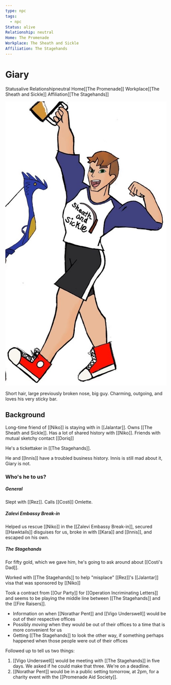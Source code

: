 ```yaml
---
type: npc
tags:
  - npc
Status: alive
Relationship: neutral
Home: The Promenade
Workplace: The Sheath and Sickle
Affiliation: The Stagehands
---
```


# Giary
<span class="dataview inline-field"><span class="inline-field-key">Status</span><span class="inline-field-value">alive</span></span>
<span class="dataview inline-field"><span class="inline-field-key">Relationship</span><span class="inline-field-value">neutral</span></span>
<span class="dataview inline-field"><span class="inline-field-key">Home</span><span class="inline-field-value">[[The Promenade]]</span></span>
<span class="dataview inline-field"><span class="inline-field-key">Workplace</span><span class="inline-field-value">[[The Sheath and Sickle]]</span></span>
<span class="dataview inline-field"><span class="inline-field-key">Affiliation</span><span class="inline-field-value">[[The Stagehands]]</span></span>

![](/assets/obsidian/Giary%20Crop.jpg)

Short hair, large previously broken nose, big guy. Charming, outgoing, and loves his very sticky bar.

## Background 
Long-time friend of [[Niko]] is staying with in [[Jalantar]]. Owns [[The Sheath and Sickle]]. Has a lot of shared history with [[Niko]]. Friends with mutual sketchy contact [[Doriq]]

He's a tickettaker in [[The Stagehands]]. 

He and [[Innis]] have a troubled business history. Innis is still mad about it, Giary is not.

### Who's he to us? 

##### General
Slept with [[Rez]]. 
Calls [[Costi]] Omlette.

##### Zalevi Embassy Break-in
Helped us rescue [[Niko]] in the [[Zalevi Embassy Break-in]], secured [[Hawktails]] disguises for us, broke in with [[Kara]] and [[Innis]], and escaped on his own. 

##### The Stagehands
For fifty gold, which we gave him, he's going to ask around about [[Costi's Dad]].

Worked with [[The Stagehands]] to help "misplace" [[Rez]]'s [[Jalantar]] visa that was sponsored by [[Niko]]

Took a contract from [[Our Party]] for [[Operation Incriminating Letters]] and seems to be playing the middle line between [[The Stagehands]] and the [[Fire Raisers]].

- Information on when [[Norathar Pent]] and [[Vigo Underswell]] would be out of their respective offices
- Possibly *moving* when they would be out of their offices to a time that is more convenient for us
- Getting [[The Stagehands]] to look the other way, if something perhaps happened when those people were out of their offices

Followed up to tell us two things:
1. [[Vigo Underswell]] would be meeting with [[The Stagehands]] in five days. We asked if he could make that three. We're on a deadline.
2. [[Norathar Pent]] would be in a public setting tomorrow, at 2pm, for a charity event with the [[Promenade Aid Society]]. 